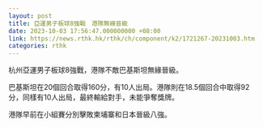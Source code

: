 ```yaml
---
layout: post
title: 亞運男子板球8強戰　港隊無緣晉級
date: 2023-10-03 17:56:47.000000000 +08:00
link: https://news.rthk.hk/rthk/ch/component/k2/1721267-20231003.htm
categories: rthk
---
```


杭州亞運男子板球8強戰，港隊不敵巴基斯坦無緣晉級。

巴基斯坦在20個回合取得160分，有10人出局。港隊則在18.5個回合中取得92分，同樣有10人出局，最終輸給對手，未能爭奪獎牌。

港隊早前在小組賽分別擊敗柬埔寨和日本晉級八強。
